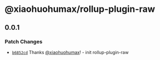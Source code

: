 # @xiaohuohumax/rollup-plugin-raw

## 0.0.1

### Patch Changes

- [`b6852cd`](https://github.com/xiaohuohumax/rollup-plugins/commit/b6852cdded8e6c882a270039922f6759d22f5471) Thanks [@xiaohuohumax](https://github.com/xiaohuohumax)! - init rollup-plugin-raw
